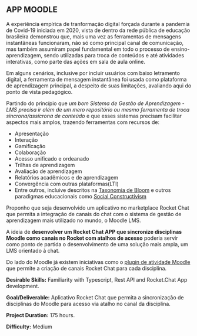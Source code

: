 
## APP MOODLE
A experiência empírica de tranformação digital forçada durante a pandemia de Covid-19 iniciada em 2020, vista de dentro da rede pública de educação brasileira demonstrou que, mais uma vez as ferramentas de mensagens instantâneas funcionaram, não só como principal canal de comunicação, mas também assumiram papel fundamental em todo o processo de ensino-aprendizagem, sendo utilizadas para troca de conteúdos e até atividades interativas, como parte das ações em sala de aula online. 

Em alguns cenários, inclusive por incluir usuários com baixo letramento digital, a ferramenta de mensagem instantânea foi usada como plataforma de aprendizagem principal, a despeito de suas limitações, avaliando aqui do ponto de vista pedagógico.

Partindo do princípio que *um bom Sistema de Gestão de Aprendizagem - LMS precisa ir além de um mero repositório ou mesmo ferramenta de troca sincrona/assícrona de conteúdo* e que esses sistemas precisam facilitar aspectos mais amplos, trazendo ferramentas com recursos de:
* Apresentação 
* Interação
* Gamificação
* Colaboração
* Acesso unificado e ordeanado
* Trilhas de aprendizagem
* Avaliação de aprendizagem
* Relatórios acadêmicos e de aprendizagem
* Convergência com outras plataformas(LTI)
* Entre outros, incluive descritos na [Taxonomia de Bloom](https://cft.vanderbilt.edu/guides-sub-pages/blooms-taxonomy/) e outros paradigmas educacionais como [Social Constructivism](https://gsi.berkeley.edu/gsi-guide-contents/learning-theory-research/social-constructivism/)

Proponho que seja desenvolvido um aplicativo no marketplace Rocket Chat que permita a integração de canais do chat com o sistema de gestão de aprendizagem mais utilizado no mundo, o Moodle LMS.

A ideia de **desenvolver um Rocket Chat APP que sincronize disciplinas Moodle como canais no Rocket com atalhos de acesso** poderia servir como ponto de partida o desenvolvimento de uma solução mais ampla, um LMS orientado à chat.

Do lado do Moodle já existem iniciativas como o [plugin de atividade Moodle](https://moodle.org/plugins/mod_rocketchat) que permite a criação de canais Rocket Chat para cada disciplina. 

**Desirable Skills:** Familiarity with Typescript, Rest API  and Rocket.Chat App development.

**Goal/Deliverable:**  Aplicativo Rocket Chat que permita a sincronização de disciplinas do Moodle para acesso via atalho no canal da disciplina.

**Project Duration:** 175 hours.

**Difficulty:** Medium
